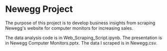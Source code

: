 # Newegg Project

The purpose of this project is to develop business insights from scraping Newegg's website for computer monitors for increasing sales.

The data analysis code is in Web_Scraping_Script.ipynb. The presentation  is in Newegg Computer Monitors.pptx. The data I scraped is in Newegg.csv.
